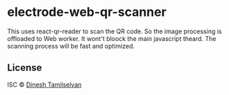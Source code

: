 # electrode-web-qr-scanner
This uses react-qr-reader to scan the QR code.
So the image processing is offloaded to Web worker.
It wont't bloock the main javascript theard.
The scanning process will be fast and optimized.

## License

ISC © [Dinesh Tamilselvan]()

